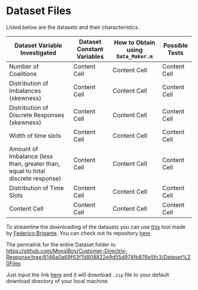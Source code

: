 # Dataset Files

Listed below are the datasets and their characteristics.

| Dataset Variable Investigated  | Dataset Constant Variables  | How to Obtain using `Data_Maker.m` | Possible Tests |
| ------------- | ------------- | ------------- | ------------- |
| Number of Coalitions  | Content Cell  |Content Cell  |Content Cell  |Content Cell  |Content Cell|
| Distribution of Imbalances (skewness)  | Content Cell  |Content Cell  |Content Cell  |Content Cell  |Content Cell  |
| Distribution of Discrete Responses (skewness)  | Content Cell  |Content Cell  |Content Cell  |Content Cell  |Content Cell  |
| Width of time slots| Content Cell  |Content Cell  |Content Cell  |Content Cell  |Content Cell  |
| Amount of Imbalance (less than, greater than, equal to total discrete response)  | Content Cell  |Content Cell  |Content Cell  |Content Cell  |Content Cell  |
| Distribution of Time Slots  | Content Cell  |Content Cell  |Content Cell  |Content Cell  |Content Cell  |
| Content Cell  | Content Cell  |Content Cell  |Content Cell  |Content Cell  |Content Cell  |


To streamline the downloading of the datasets you can use [this](https://download-directory.github.io/) tool made by [Federico Brigante](https://github.com/fregante). You can check out its repository [here](https://github.com/download-directory/download-directory.github.io.git).

The permalink for the entire Dataset folder is: 
https://github.com/MonsiBoy/Customer-Directrix-Response/tree/6146a0a69f63f7d808822e9d55d974fb876e5fc3/Dataset%20Files 

Just input the link [here](https://download-directory.github.io/) and it will download `.zip` file to your default download directory of your local machine. 
